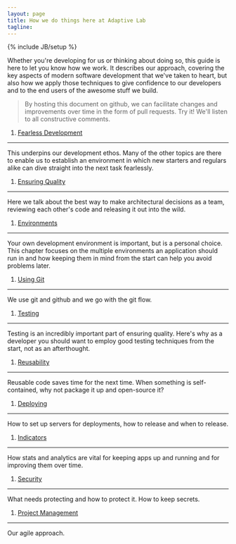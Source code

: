 ```yaml
---
layout: page
title: How we do things here at Adaptive Lab
tagline:
---
```

{% include JB/setup %}

Whether you're developing for us or thinking about doing so, this guide is here to let you know how we work.  It describes our approach, covering the key aspects of modern software development that we've taken to heart, but
also how we apply those techniques to give confidence to our developers and to the end users of the awesome stuff we build.

> By hosting this document on github, we can facilitate changes and improvements over time in the form of pull requests.  Try it!  We'll listen to all constructive comments.


1. [Fearless Development](pages/fearless-development.html)
------------------------
  This underpins our development ethos.  Many of the other topics are there to enable us to establish an environment in which new starters and regulars alike can dive straight into the next task fearlessly.

1. [Ensuring Quality](pages/ensuring-quality.html)
------------------------
  Here we talk about the best way to make architectural decisions as a team, reviewing each other's code and releasing it out into the wild.

1. [Environments](pages/environments.html)
-------------
  Your own development environment is important, but is a personal choice.  This chapter focuses on the multiple environments an application should run in and how keeping them in mind from the start can help you avoid problems later.

1. [Using Git](pages/using-git.html)
---------------------------
  We use git and github and we go with the git flow.

1. [Testing](pages/testing.html)
-------
  Testing is an incredibly important part of ensuring quality.  Here's why as a developer you should want to employ good testing techniques from the start, not as an afterthought.

1. [Reusability](pages/reusability.html)
----------------
  Reusable code saves time for the next time.  When something is self-contained, why not package it up and open-source it?

1. [Deploying](pages/deploying.html)
----------
  How to set up servers for deployments, how to release and when to release.

1. [Indicators](pages/indicators.html)
--------------
  How stats and analytics are vital for keeping apps up and running and for improving them over time.

1. [Security](pages/security.html)
------------
  What needs protecting and how to protect it.  How to keep secrets.

1. [Project Management](pages/project-management.html)
----------------------------
  Our agile approach.
